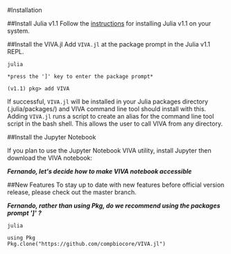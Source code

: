 #Installation

##Install Julia v1.1
Follow the [instructions]("") for installing Julia v1.1 on your system.

##Install the VIVA.jl
Add `VIVA.jl` at the package prompt in the Julia v1.1 REPL.

```
julia

*press the ']' key to enter the package prompt*

(v1.1) pkg> add VIVA

```

If successful, `VIVA.jl` will be installed in your Julia packages directory (.julia/packages/) and VIVA command line tool should install with this. Adding `VIVA.jl` runs a script to create an alias for the command line tool script in the bash shell. This allows the user to call VIVA from any directory.


##Install the Jupyter Notebook

If you plan to use the Jupyter Notebook VIVA utility, install Jupyter then download the VIVA notebook:

***Fernando, let's decide how to make VIVA notebook accessible***


##New Features
To stay up to date with new features before official version release, please check out the master branch.

***Fernando, rather than using Pkg, do we recommend using the packages prompt ']' ?***

```
julia

using Pkg
Pkg.clone("https://github.com/compbiocore/VIVA.jl")
```

